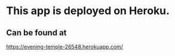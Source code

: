 # This app is deployed on Heroku.

## Can be found at 

https://evening-temple-26548.herokuapp.com/
